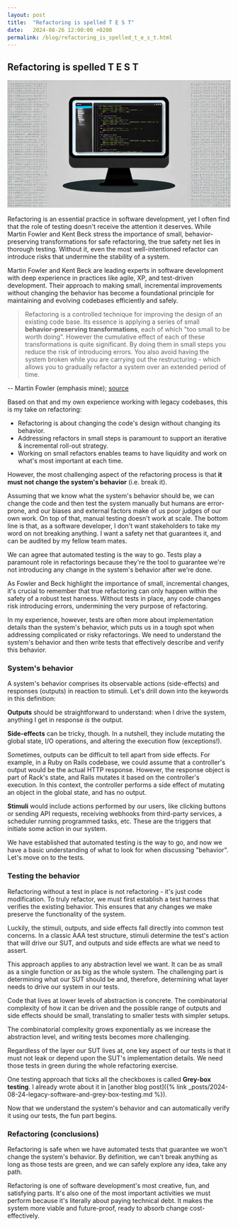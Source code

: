 ```yaml
---
layout: post
title:  "Refactoring is spelled T E S T"
date:   2024-08-26 12:00:00 +0200
permalink: /blog/refactoring_is_spelled_t_e_s_t.html
---
```


## Refactoring is spelled T E S T

![Refactoring is spelled T E S T](/assets/image.webp)

Refactoring is an essential practice in software development, yet I often find that the role of testing doesn't receive the attention it deserves. While Martin Fowler and Kent Beck stress the importance of small, behavior-preserving transformations for safe refactoring, the true safety net lies in thorough testing. Without it, even the most well-intentioned refactor can introduce risks that undermine the stability of a system.

Martin Fowler and Kent Beck are leading experts in software development with deep experience in practices like agile, XP, and test-driven development. Their approach to making small, incremental improvements without changing the behavior has become a foundational principle for maintaining and evolving codebases efficiently and safely.

> Refactoring is a controlled technique for improving the design of an existing code base. Its essence is applying a series of small **behavior-preserving transformations**, each of which "too small to be worth doing". However the cumulative effect of each of these transformations is quite significant. By doing them in small steps you reduce the risk of introducing errors. You also avoid having the system broken while you are carrying out the restructuring - which allows you to gradually refactor a system over an extended period of time.

<footnote>
-- Martin Fowler (emphasis mine); <a href="https://martinfowler.com/books/refactoring.html">source</a>
</footnote>


Based on that and my own experience working with legacy codebases, this is my take on refactoring:

- Refactoring is about changing the code's design without changing its behavior.
- Addressing refactors in small steps is paramount to support an iterative & incremental roll-out strategy.
- Working on small refactors enables teams to have liquidity and work on what's most important at each time.

However, the most challenging aspect of the refactoring process is that **it must not change the system's behavior** (i.e. break it).

Assuming that we know what the system's behavior should be, we can change the code and then test the system manually but humans are error-prone, and our biases and external factors make of us poor judges of our own work. On top of that, manual testing doesn't work at scale. The bottom line is that, as a software developer, I don't want stakeholders to take my word on not breaking anything. I want a safety net that guarantees it, and can be audited by my fellow team mates.

We can agree that automated testing is the way to go. Tests play a paramount role in refactorings because they're the tool to guarantee we're not introducing any change in the system's behavior after we're done.

As Fowler and Beck highlight the importance of small, incremental changes, it's crucial to remember that true refactoring can only happen within the safety of a robust test harness. Without tests in place, any code changes risk introducing errors, undermining the very purpose of refactoring.

In my experience, however, tests are often more about implementation details than the system's behavior, which puts us in a tough spot when addressing complicated or risky refactorings. We need to understand the system's behavior and then write tests that effectively describe and verify this behavior.

### System's behavior

A system's behavior comprises its observable actions (side-effects) and responses (outputs) in reaction to stimuli. Let's drill down into the keywords in this definition:

**Outputs** should be straightforward to understand: when I drive the system, anything I get in response *is* the output.

**Side-effects** can be tricky, though. In a nutshell, they include mutating the global state, I/O operations, and altering the execution flow (exceptions!).

Sometimes, outputs can be difficult to tell apart from side effects. For example, in a Ruby on Rails codebase, we could assume that a controller's output would be the actual HTTP response. However, the response object is part of Rack's state, and Rails mutates it based on the controller's execution. In this context, the controller performs a side effect of mutating an object in the global state, and has no output.

**Stimuli** would include actions performed by our users, like clicking buttons or sending API requests, receiving webhooks from third-party services, a scheduler running programmed tasks, etc. These are the triggers that initiate some action in our system.

We have established that automated testing is the way to go, and now we have a basic understanding of what to look for when discussing "behavior". Let's move on to the tests.

### Testing the behavior

Refactoring without a test in place is not refactoring - it's just code modification. To truly refactor, we must first establish a test harness that verifies the existing behavior. This ensures that any changes we make preserve the functionality of the system.

Luckily, the stimuli, outputs, and side effects fall directly into common test concerns. In a classic <span data-tooltip="Arrange, Action, Assert">AAA</span> test structure, stimuli determine the test's action that will drive our <span data-tooltip="System Under Test">SUT</span>, and outputs and side effects are what we need to assert.

This approach applies to any abstraction level we want. It can be as small as a single function or as big as the whole system. The challenging part is determining what our SUT should be and, therefore, determining what layer needs to drive our system in our tests.

Code that lives at lower levels of abstraction is concrete. The combinatorial complexity of how it can be driven and the possible range of outputs and side effects should be small, translating to smaller tests with simpler setups.

The combinatorial complexity grows exponentially as we increase the abstraction level, and writing tests becomes more challenging.

Regardless of the layer our SUT lives at, one key aspect of our tests is that it must not leak or depend upon the SUT's implementation details. We need those tests in green during the whole refactoring exercise.

One testing approach that ticks all the checkboxes is called **Grey-box testing**. I already wrote about it in [another blog post]({% link _posts/2024-08-24-legacy-software-and-grey-box-testing.md %}).

Now that we understand the system's behavior and can automatically verify it using our tests, the fun part begins.

### Refactoring (conclusions)

Refactoring is safe when we have automated tests that guarantee we won't change the system's behavior. By definition, we can't break anything as long as those tests are green, and we can safely explore any idea, take any path.

Refactoring is one of software development's most creative, fun, and satisfying parts. It's also one of the most important activities we must perform because it's literally about paying technical debt. It makes the system more viable and future-proof, ready to absorb change cost-effectively.

